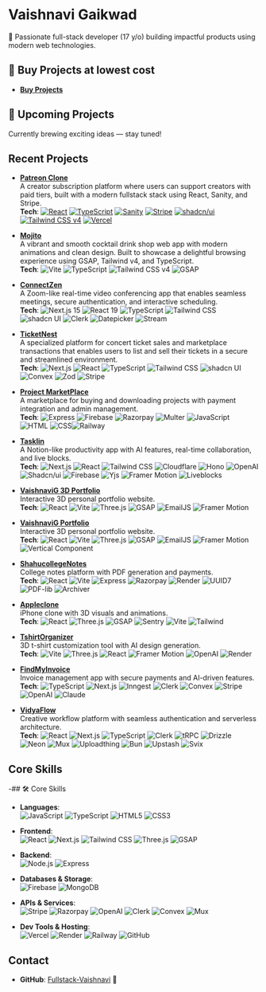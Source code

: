# Vaishnavi Gaikwad

🚀 Passionate full-stack developer (17 y/o) building impactful products using modern web technologies.

## 🎒 Buy Projects at lowest cost 
- **[Buy Projects](https://project-sell-production.up.railway.app/)**  

## 🧠 Upcoming Projects
Currently brewing exciting ideas — stay tuned!

## Recent Projects


- **[Patreon Clone](https://patreon-omega.vercel.app/)**  
A creator subscription platform where users can support creators with paid tiers, built with a modern fullstack stack using React, Sanity, and Stripe.  
  **Tech**: [![React](https://img.shields.io/badge/React-20232A?logo=react&logoColor=61DAFB)](https://react.dev) [![TypeScript](https://img.shields.io/badge/TypeScript-3178C6?logo=typescript&logoColor=white)](https://www.typescriptlang.org) [![Sanity](https://img.shields.io/badge/Sanity-EF3A6B?logo=sanity&logoColor=white)](https://www.sanity.io) [![Stripe](https://img.shields.io/badge/Stripe-635BFF?logo=stripe&logoColor=white)](https://stripe.com) [![shadcn/ui](https://img.shields.io/badge/shadcn%2Fui-000000?logo=radixui&logoColor=white)](https://ui.shadcn.com) [![Tailwind CSS v4](https://img.shields.io/badge/Tailwind_CSS_v4-06B6D4?logo=tailwind-css&logoColor=white)](https://tailwindcss.com) [![Vercel](https://img.shields.io/badge/Vercel-000000?logo=vercel&logoColor=white)](https://vercel.com)


- **[Mojito](https://mojito-three.vercel.app/)**  
A vibrant and smooth cocktail drink shop web app with modern animations and clean design. Built to showcase a delightful browsing experience using GSAP, Tailwind v4, and TypeScript.      
  **Tech**: ![Vite](https://img.shields.io/badge/Vite-646CFF?logo=vite&logoColor=white) ![TypeScript](https://img.shields.io/badge/TypeScript-3178C6?logo=typescript&logoColor=white) ![Tailwind CSS v4](https://img.shields.io/badge/Tailwind_CSS_v4-06B6D4?logo=tailwind-css&logoColor=white) ![GSAP](https://img.shields.io/badge/GSAP-88CE02?logo=greensock&logoColor=black)


- **[ConnectZen](https://connectzen.vercel.app/)**  
  A Zoom-like real-time video conferencing app that enables seamless meetings, secure authentication, and interactive scheduling.  
  **Tech**: ![Next.js 15](https://img.shields.io/badge/Next.js_15-000000?logo=next.js&logoColor=white) ![React 19](https://img.shields.io/badge/React_19-61DAFB?logo=react&logoColor=black) ![TypeScript](https://img.shields.io/badge/TypeScript-3178C6?logo=typescript&logoColor=white) ![Tailwind CSS](https://img.shields.io/badge/Tailwind-06B6D4?logo=tailwind-css&logoColor=white) ![shadcn UI](https://img.shields.io/badge/shadcn_UI-000000?logo=shadcnui&logoColor=white) ![Clerk](https://img.shields.io/badge/Clerk-3C3C3C?logo=clerk&logoColor=white) ![Datepicker](https://img.shields.io/badge/Datepicker-FFB400?logo=calendar&logoColor=black) ![Stream](https://img.shields.io/badge/Stream-0061F2?logo=stream&logoColor=white)


- **[TicketNest](https://ticketnest-nine.vercel.app)**  
  A specialized platform for concert ticket sales and marketplace transactions that enables users to list and sell their tickets in a secure and streamlined environment.  
  **Tech**: ![Next.js](https://img.shields.io/badge/Next.js-000000?logo=next.js&logoColor=white) ![React](https://img.shields.io/badge/React-61DAFB?logo=react&logoColor=black) ![TypeScript](https://img.shields.io/badge/TypeScript-3178C6?logo=typescript&logoColor=white) ![Tailwind CSS](https://img.shields.io/badge/Tailwind-06B6D4?logo=tailwind-css&logoColor=white) ![shadcn UI](https://img.shields.io/badge/shadcn_UI-000000?logo=shadcnui&logoColor=white) ![Convex](https://img.shields.io/badge/Convex-FF6B6B?logo=convex&logoColor=white) ![Zod](https://img.shields.io/badge/Zod-3068B7?logo=zod&logoColor=white) ![Stripe](https://img.shields.io/badge/Stripe-635BFF?logo=stripe&logoColor=white)

- **[Project MarketPlace](https://project-sell-ten.vercel.app/index.html)**  
  A marketplace for buying and downloading projects with payment integration and admin management.  
  **Tech**: ![Express](https://img.shields.io/badge/Express-000000?logo=express&logoColor=white) ![Firebase](https://img.shields.io/badge/Firebase-FFCA28?logo=firebase&logoColor=black) ![Razorpay](https://img.shields.io/badge/Razorpay-0066FF?logo=razorpay&logoColor=white) ![Multer](https://img.shields.io/badge/Multer-323330?logo=node.js&logoColor=white) ![JavaScript](https://img.shields.io/badge/JavaScript-F7DF1E?logo=javascript&logoColor=black) ![HTML](https://img.shields.io/badge/HTML-E34F26?logo=html5&logoColor=white) ![CSS](https://img.shields.io/badge/CSS-1572B6?logo=css3&logoColor=white)![Railway](https://img.shields.io/badge/Railway-0B0D0F?logo=railway&logoColor=white)


- **[Tasklin](https://tasklin-pearl.vercel.app)**  
  A Notion-like productivity app with AI features, real-time collaboration, and live blocks.  
  **Tech**:  ![Next.js](https://img.shields.io/badge/Next.js-000000?logo=nextdotjs&logoColor=white)  ![React](https://img.shields.io/badge/React-61DAFB?logo=react&logoColor=black)    ![Tailwind CSS](https://img.shields.io/badge/TailwindCSS-06B6D4?logo=tailwindcss&logoColor=white)   ![Cloudflare](https://img.shields.io/badge/Cloudflare-F38020?logo=cloudflare&logoColor=white)   ![Hono](https://img.shields.io/badge/Hono-000000?logo=cloudflarepages&logoColor=white)   ![OpenAI](https://img.shields.io/badge/OpenAI-412991?logo=openai&logoColor=white)   ![Shadcn/ui](https://img.shields.io/badge/shadcn--ui-000000?logo=vercel&logoColor=white)   ![Firebase](https://img.shields.io/badge/Firebase-FFCA28?logo=firebase&logoColor=black)  ![Yjs](https://img.shields.io/badge/Yjs-000000?logo=databricks&logoColor=white)   ![Framer Motion](https://img.shields.io/badge/Framer--Motion-EF008C?logo=framer&logoColor=white)  ![Liveblocks](https://img.shields.io/badge/Liveblocks-000000?logo=liveblocks&logoColor=white)


- **[VaishnaviG 3D Portfolio](https://vaishnavig-3d-portfolio.vercel.app)**  
  Interactive 3D personal portfolio website.  
  **Tech**:    ![React](https://img.shields.io/badge/React-61DAFB?logo=react&logoColor=black)    ![Vite](https://img.shields.io/badge/Vite-646CFF?logo=vite&logoColor=white)   ![Three.js](https://img.shields.io/badge/Three.js-000000?logo=three.js&logoColor=white)    ![GSAP](https://img.shields.io/badge/GSAP-88CE02?logo=greensock&logoColor=white)    ![EmailJS](https://img.shields.io/badge/EmailJS-2B72EE?logo=email&logoColor=white)    ![Framer Motion](https://img.shields.io/badge/Framer--Motion-EF008C?logo=framer&logoColor=white)

- **[VaishnaviG Portfolio](https://vaishnavigportfolio.vercel.app/)**  
  Interactive 3D personal portfolio website.  
  **Tech**:    ![React](https://img.shields.io/badge/React-61DAFB?logo=react&logoColor=black)    ![Vite](https://img.shields.io/badge/Vite-646CFF?logo=vite&logoColor=white)   ![Three.js](https://img.shields.io/badge/Three.js-000000?logo=three.js&logoColor=white)    ![GSAP](https://img.shields.io/badge/GSAP-88CE02?logo=greensock&logoColor=white)    ![EmailJS](https://img.shields.io/badge/EmailJS-2B72EE?logo=email&logoColor=white)    ![Framer Motion](https://img.shields.io/badge/Framer--Motion-EF008C?logo=framer&logoColor=white) ![Vertical Component](https://img.shields.io/badge/Vertical--Component-CB38FF?style=flat&logo=react&logoColor=white)

  
- **[ShahucollegeNotes](https://shahucollegenotes.vercel.app/)**  
  College notes platform with PDF generation and payments.  
  **Tech**: ![React](https://img.shields.io/badge/React-61DAFB?logo=react&logoColor=black) ![Vite](https://img.shields.io/badge/Vite-646CFF?logo=vite&logoColor=white) ![Express](https://img.shields.io/badge/Express-000000?logo=express&logoColor=white) ![Razorpay](https://img.shields.io/badge/Razorpay-0202B7?logo=razorpay&logoColor=white) ![Render](https://img.shields.io/badge/Render-46E3B7?logo=render&logoColor=white) ![UUID7](https://img.shields.io/badge/UUID7-000000?logo=uuid&logoColor=white) ![PDF-lib](https://img.shields.io/badge/PDF--lib-FF0000?logo=pdf&logoColor=white) ![Archiver](https://img.shields.io/badge/Archiver-000000?logo=archiver&logoColor=white)

- **[Appleclone](https://appleiphoneclone-nu.vercel.app/)**  
  iPhone clone with 3D visuals and animations.  
  **Tech**: ![React](https://img.shields.io/badge/React-61DAFB?logo=react&logoColor=black) ![Three.js](https://img.shields.io/badge/Three.js-000000?logo=three.js&logoColor=white) ![GSAP](https://img.shields.io/badge/GSAP-88CE02?logo=greensock&logoColor=black) ![Sentry](https://img.shields.io/badge/Sentry-362D59?logo=sentry&logoColor=white) ![Vite](https://img.shields.io/badge/Vite-646CFF?logo=vite&logoColor=white) ![Tailwind](https://img.shields.io/badge/Tailwind_CSS-38B2AC?logo=tailwind-css&logoColor=white)
  
- **[TshirtOrganizer](https://tshirtorganizer.vercel.app/)**  
  3D t-shirt customization tool with AI design generation.  
  **Tech**: ![Vite](https://img.shields.io/badge/Vite-646CFF?logo=vite&logoColor=white) ![Three.js](https://img.shields.io/badge/Three.js-000000?logo=three.js&logoColor=white) ![React](https://img.shields.io/badge/React-61DAFB?logo=react&logoColor=black) ![Framer Motion](https://img.shields.io/badge/Framer_Motion-0055FF?logo=framer&logoColor=white) ![OpenAI](https://img.shields.io/badge/OpenAI-4E5BFF?logo=openai&logoColor=white) ![Render](https://img.shields.io/badge/Render-46E3B7?logo=render&logoColor=white)

- **[FindMyInvoice](https://findmyinvoice.vercel.app)**  
  Invoice management app with secure payments and AI-driven features.  
  **Tech**: ![TypeScript](https://img.shields.io/badge/TypeScript-007acc?logo=typescript&logoColor=white) ![Next.js](https://img.shields.io/badge/Next.js-000000?logo=next.js&logoColor=white) ![Inngest](https://img.shields.io/badge/Inngest-2D2D2D?logo=ingest&logoColor=F9C52A) ![Clerk](https://img.shields.io/badge/Clerk-000000?logo=clerk&logoColor=ffffff) ![Convex](https://img.shields.io/badge/Convex-1A1A1A?logo=convex&logoColor=F2F2F2) ![Stripe](https://img.shields.io/badge/Stripe-008C53?logo=stripe&logoColor=white) ![OpenAI](https://img.shields.io/badge/OpenAI-4E5BFF?logo=openai&logoColor=white) ![Claude](https://img.shields.io/badge/Claude-000000?logo=claude&logoColor=00FF00)

- **[VidyaFlow](https://vidyaflow.vercel.app)**  
  Creative workflow platform with seamless authentication and serverless architecture.  
  **Tech**: ![React](https://img.shields.io/badge/React-61DAFB?logo=react&logoColor=black) ![Next.js](https://img.shields.io/badge/Next.js-000000?logo=next.js&logoColor=white) ![TypeScript](https://img.shields.io/badge/TypeScript-007acc?logo=typescript&logoColor=white) ![Clerk](https://img.shields.io/badge/Clerk-000000?logo=clerk&logoColor=ffffff) ![tRPC](https://img.shields.io/badge/tRPC-000000?logo=tRPC&logoColor=FFFFFF) ![Drizzle](https://img.shields.io/badge/Drizzle-00A1F1?logo=drizzle&logoColor=white) ![Neon](https://img.shields.io/badge/Neon-0A0A0A?logo=neon&logoColor=white) ![Mux](https://img.shields.io/badge/Mux-1C1E24?logo=mux&logoColor=white) ![Uploadthing](https://img.shields.io/badge/Uploadthing-000000?logo=uploadthing&logoColor=FFFFFF) ![Bun](https://img.shields.io/badge/Bun-0A0A0A?logo=bun&logoColor=white) ![Upstash](https://img.shields.io/badge/Upstash-00C3F3?logo=upstash&logoColor=black) ![Svix](https://img.shields.io/badge/Svix-0061F2?logo=svix&logoColor=white)

## Core Skills
-## 🛠 Core Skills

- **Languages**:  
  ![JavaScript](https://img.shields.io/badge/JavaScript-F7DF1E?logo=javascript&logoColor=black)  ![TypeScript](https://img.shields.io/badge/TypeScript-3178C6?logo=typescript&logoColor=white)  ![HTML5](https://img.shields.io/badge/HTML5-E34F26?logo=html5&logoColor=white)  ![CSS3](https://img.shields.io/badge/CSS3-1572B6?logo=css3&logoColor=white)

- **Frontend**:  
  ![React](https://img.shields.io/badge/React-61DAFB?logo=react&logoColor=black) ![Next.js](https://img.shields.io/badge/Next.js-000000?logo=next.js&logoColor=white)  ![Tailwind CSS](https://img.shields.io/badge/TailwindCSS-06B6D4?logo=tailwindcss&logoColor=white)   ![Three.js](https://img.shields.io/badge/Three.js-000?logo=three.js&logoColor=white)  ![GSAP](https://img.shields.io/badge/GSAP-88CE02?logo=greensock&logoColor=white)

- **Backend**:  
  ![Node.js](https://img.shields.io/badge/Node.js-339933?logo=node.js&logoColor=white)  ![Express](https://img.shields.io/badge/Express.js-000000?logo=express&logoColor=white)

- **Databases & Storage**:  
  ![Firebase](https://img.shields.io/badge/Firebase-FFCA28?logo=firebase&logoColor=black)   ![MongoDB](https://img.shields.io/badge/MongoDB-47A248?logo=mongodb&logoColor=white)

- **APIs & Services**:  
  ![Stripe](https://img.shields.io/badge/Stripe-635BFF?logo=stripe&logoColor=white)  ![Razorpay](https://img.shields.io/badge/Razorpay-0202B7?logo=razorpay&logoColor=white)  ![OpenAI](https://img.shields.io/badge/OpenAI-412991?logo=openai&logoColor=white)  ![Clerk](https://img.shields.io/badge/Clerk-000?logo=clerk&logoColor=white)  ![Convex](https://img.shields.io/badge/Convex-000000?logo=convex&logoColor=white)  ![Mux](https://img.shields.io/badge/Mux-1C1E24?logo=mux&logoColor=white)

- **Dev Tools & Hosting**:  
  ![Vercel](https://img.shields.io/badge/Vercel-000?logo=vercel&logoColor=white)  ![Render](https://img.shields.io/badge/Render-46E3B7?logo=render&logoColor=black)  ![Railway](https://img.shields.io/badge/Railway-0B0D0E?logo=railway&logoColor=white)  ![GitHub](https://img.shields.io/badge/GitHub-181717?logo=github&logoColor=white)


## Contact
- **GitHub**: [Fullstack-Vaishnavi](https://github.com/Fullstack-Vaishnavi) 🐙
